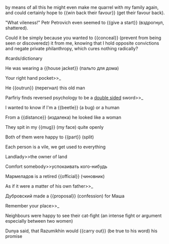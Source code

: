 

by means of all this he might even make me quarrel with my family again, and could certainly hope to {{win back their favour}} (get their favour back). <!--SR:!2024-03-02,3,259-->

"What vileness!" Petr Petrovich even seemed to {{give a start}} (вздрогнул, shattered). 

Could it be simply because you wanted to {{conceal}} (prevent from being seen or discoveredz) it from me, knowing that I hold opposite convictions and negate private philanthropy, which cures nothing radically? <!--SR:!2024-03-02,3,259--> 

#cards/dictionary 

He was wearing a {{house jacket}} (пальто для дома) <!--SR:!2024-03-02,30,269-->

Your right hand pocket>>_

He {{outrun}} (перегнал) this old man <!--SR:!2024-03-07,24,275--> 

Parfiriy finds reversed psychology to be a <u>double sided</u> sword>>_ <!--SR:!2024-02-29,3,259-->

I wanted to know if I'm a {{beetle}} (a bug) or a human

From a {{distance}} (издалека) he looked like a woman <!--SR:!2024-03-27,35,277-->

They spit in my {{mug}} (my face) quite openly <!--SR:!2024-03-02,29,289-->

Both of them were happy to {{part}} (split) <!--SR:!2024-03-08,28,289-->

Each person is a vile, we get used to everything

Landlady>>the owner of land <!--SR:!2024-06-02,99,270-->

Comfort somebody>>успокаивать кого-нибудь <!--SR:!2024-03-17,34,274-->

Мармеладов is a retired {{official}} (чиновник) <!--SR:!2024-03-16,37,250-->

As if it were a matter of his own father>>_ <!--SR:!2024-03-11,17,255-->

Дубровский made a {{proposal}} (confession) for Маша <!--SR:!2024-05-01,68,270-->

Remember your place>>_ <!--SR:!2024-02-29,39,250-->

Neighbours were  happy to see their cat-fight (an intense fight or argument especially between two women)

Dunya said, that Razumikhin would {{carry out}} (be true to his word) his promise <!--SR:!2024-03-12,29,214-->

